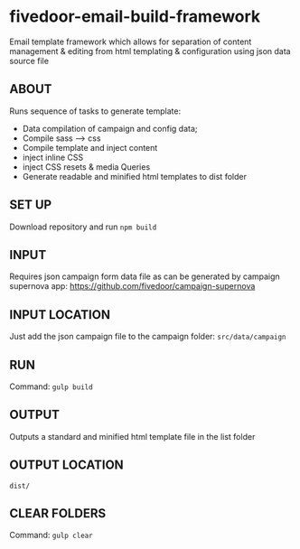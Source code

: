# fivedoor-email-build-framework

Email template framework which allows for separation of content management & editing from html templating & configuration using json data source file

## ABOUT
Runs sequence of tasks to generate template: 
- Data compilation of campaign and config data;
- Compile sass —> css
- Compile template and inject content
- inject inline CSS 
- inject CSS resets  & media Queries
- Generate readable and minified html  templates to dist folder

## SET UP
Download repository and run `npm build `

## INPUT
Requires json campaign form data file as can be generated by campaign supernova app:
https://github.com/fivedoor/campaign-supernova

## INPUT LOCATION
Just add the json campaign file to the campaign folder: 
`src/data/campaign`

## RUN
Command:  `gulp build`

## OUTPUT
Outputs a standard and minified html template file in the list folder

## OUTPUT LOCATION
`dist/`


## CLEAR FOLDERS 
Command: `gulp clear`

